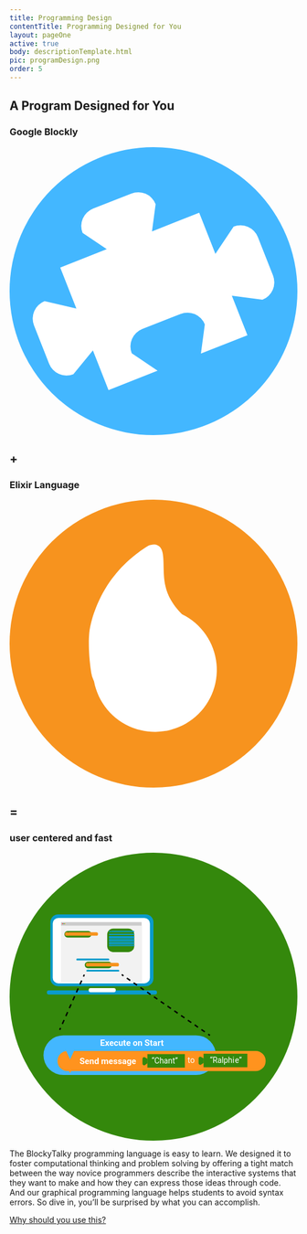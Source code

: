 ```yaml
---
title: Programming Design
contentTitle: Programming Designed for You
layout: pageOne
active: true
body: descriptionTemplate.html
pic: programDesign.png
order: 5
---
```

<section class="greySection" id="programDesign">
<h2 class="text-center"> A Program Designed for You </h2>
<div class="container">
  <div class="row">
    <div class="col-sm-3 centerColThree">
      <h3 class="text-center">Google Blockly</h3>
      <svg xmlns="http://www.w3.org/2000/svg" viewBox="0 0 488.79 488.79"><defs><style>.\34 f81ae3c-2bef-4f2c-8308-9764387f8f8d{fill:#43b7ff;}.\38 4207bcf-007a-42c5-8fce-fd0fa685c72a{fill:#fff;}</style></defs><title>googleBlockly</title><g id="6fb8588e-7e7a-47e2-b77c-919b976f83fb" data-name="Layer 2"><g id="0654a634-132c-4e76-8bc9-674c340909ae" data-name="connectCode"><circle class="4f81ae3c-2bef-4f2c-8308-9764387f8f8d" cx="244.39" cy="244.39" r="244.39"/><path class="84207bcf-007a-42c5-8fce-fd0fa685c72a" d="M108.28,385.57l33.2-40.45L168,412.3l83.33-32.83-43.89-29.54a31.77,31.77,0,0,1,17.91-41.2l65-25.63A31.77,31.77,0,0,1,331.55,301l-6.61,49.44,79-31.14-26.48-67.21L429.43,259a31.77,31.77,0,0,0,17.91-41.2l-25.63-65a31.77,31.77,0,0,0-41.2-17.91l-31,46.11L322,111.35l-80.18,31.59L248,96.62a31.77,31.77,0,0,0-41.2-17.91l-65,25.63a31.77,31.77,0,0,0-17.91,41.2L165,173.22,86,204.35l27.42,69.59L59.36,261.41a31.77,31.77,0,0,0-17.91,41.2l25.63,65A31.77,31.77,0,0,0,108.28,385.57Z"/></g></g></svg>
    </div> <!-- col -->
    <div class="col-sm-1">
      <h1 class="text-center bigSymbol">+</h1>
    </div> <!-- col -->
    <div class="col-sm-3 centerColThree">
      <h3 class="text-center">Elixir Language</h3>
      <svg xmlns="http://www.w3.org/2000/svg" viewBox="0 0 488.79 488.79"><defs><style>.f23d1ef7-39cf-49db-bff4-d1526e32b319{fill:#f7931e;}.aaca53da-93f5-4eb9-be57-1ce1da9e4714{fill:#fff;}</style></defs><title>elixirProgram</title><g id="408a5658-5abe-4b07-8db8-ace336910a31" data-name="Layer 2"><g id="53020e88-9d1b-4894-9e9e-13a6653243b5" data-name="connectCode"><circle class="f23d1ef7-39cf-49db-bff4-d1526e32b319" cx="244.39" cy="244.39" r="244.39"/><path class="aaca53da-93f5-4eb9-be57-1ce1da9e4714" d="M292.72,194.46c-12.18-12.07-23.42-27.41-28.06-47.89-6.71-29.57,2.17-61.69-13.18-69-5.38-2.58-11.55-1.07-16,.68-19,11.67-49.91,34.47-73.31,73.63-20.55,34.38-25.53,65-26.48,71.31,0,0-3.88,25.57,2.93,70.44a45.53,45.53,0,0,0,3.61,12.19c.37.81.76,1.67,1.17,2.52A105.15,105.15,0,1,0,292.72,194.46Z"/></g></g></svg>
    </div> <!-- col -->
    <div class="col-sm-1">
      <h1 class="text-center bigSymbol">=</h1>
    </div> <!-- col -->
    <div class="col-sm-3 centerColThree">
        <h3 class="text-center">user centered and fast</h3>
        <svg xmlns="http://www.w3.org/2000/svg" viewBox="0 0 488.79 488.79"><defs><style>.e54f6dda-4ed3-47f0-ba92-908bd6d0c049{fill:#34880c;}.\33 3e83adc-02f9-4c5d-8ced-e07107edafaa{fill:#0a9bcc;}.\39 c90b1b1-da60-4f98-bf93-3856f62710db,.a6a7ed5d-efa8-4341-8a3c-a3da6d3452ca,.e1235369-bdee-4db6-8893-239e2fb0d39c{fill:#fff;}.\30 6410e94-db80-461f-b9ab-0a3c0e54910b{fill:#ccc;}.f891db48-ee5f-4948-b3f9-787536ef452d{fill:#f2f2f2;}.\34 dbc3568-5371-44af-acb3-386ba763aad1{fill:red;}.be2dce63-5e83-4011-8797-90182d7e26f5{fill:#eaa700;}.\30 ba68e0c-890e-4bf4-97d7-abc032b73635{fill:#009245;}.\31 fae80be-12f4-49a6-b90e-55392b2545ea{fill:#f7931e;}.bd4ceb90-60aa-4ec6-b1c8-3c6d261e69ce{fill:#43b7ff;}.\30 b875d3f-0b44-4a1e-853a-0f5db4c9d418{fill:#39b54a;}.\35 03ecab4-a772-4e2c-ad92-a28ac6ac9347,.c05e778b-ed8b-4dc4-9b57-111313b6532c,.faa29c3f-fb40-473a-8e6d-c6116cca31e0{fill:none;stroke:#000;stroke-miterlimit:10;stroke-width:2.36px;}.\35 03ecab4-a772-4e2c-ad92-a28ac6ac9347{stroke-dasharray:7.35 7.35;}.faa29c3f-fb40-473a-8e6d-c6116cca31e0{stroke-dasharray:6.99 6.99;}.\35 f027d2d-e37c-4f6f-aa24-822f135f3e0b{fill:#ff931e;}.\39 c90b1b1-da60-4f98-bf93-3856f62710db{font-size:13.36px;font-family:Roboto-Medium, Roboto;}.ca52de26-53e5-49fd-a1df-1493cd719e4a{letter-spacing:-0.01em;}.\36 8a5c029-5e04-48be-8a93-555641784e05{letter-spacing:-0.01em;}.e1235369-bdee-4db6-8893-239e2fb0d39c{font-size:14.57px;font-family:Roboto-Bold, Roboto;font-weight:700;}.\34 bcbec6c-ec11-4ba2-afae-c8e06299577e{letter-spacing:0.02em;}</style></defs><title>programDesign</title><g id="359ec936-3653-4d4d-9fa6-be096f17c8d9" data-name="Layer 2"><g id="d7642c63-03c4-4bd8-9120-9c8f1fdde0db" data-name="connectCode"><circle class="e54f6dda-4ed3-47f0-ba92-908bd6d0c049" cx="244.39" cy="244.39" r="244.39"/></g><g id="6e0df045-a956-4844-a9d1-81d396e2b597" data-name="programDesignCode"><rect class="33e83adc-02f9-4c5d-8ced-e07107edafaa" x="69.3" y="104.78" width="175" height="122" rx="13.17" ry="13.17"/><rect class="a6a7ed5d-efa8-4341-8a3c-a3da6d3452ca" x="73.3" y="110.78" width="165" height="111" rx="9.51" ry="9.51"/><rect class="33e83adc-02f9-4c5d-8ced-e07107edafaa" x="63.3" y="233.78" width="187" height="7" rx="3.34" ry="3.34"/><rect class="a6a7ed5d-efa8-4341-8a3c-a3da6d3452ca" x="134.3" y="229.78" width="46" height="7" rx="3.27" ry="3.27"/><rect class="06410e94-db80-461f-b9ab-0a3c0e54910b" x="87.3" y="117.78" width="137" height="101"/><rect class="f891db48-ee5f-4948-b3f9-787536ef452d" x="87.3" y="123.78" width="137" height="95"/><ellipse class="4dbc3568-5371-44af-acb3-386ba763aad1" cx="89.87" cy="120.59" rx="0.72" ry="0.81"/><ellipse class="be2dce63-5e83-4011-8797-90182d7e26f5" cx="93.96" cy="120.59" rx="0.72" ry="0.81"/><ellipse class="0ba68e0c-890e-4bf4-97d7-abc032b73635" cx="92.11" cy="120.59" rx="0.72" ry="0.81"/><rect class="e54f6dda-4ed3-47f0-ba92-908bd6d0c049" x="93.1" y="132.96" width="46" height="11" rx="5.39" ry="5.39"/><rect class="1fae80be-12f4-49a6-b90e-55392b2545ea" x="94.1" y="134.96" width="56" height="6" rx="2.77" ry="2.77"/><polygon class="e54f6dda-4ed3-47f0-ba92-908bd6d0c049" points="99.44 135.92 98.6 134.48 100.27 134.48 99.44 135.92"/><polygon class="1fae80be-12f4-49a6-b90e-55392b2545ea" points="99.53 141.55 99.08 140.76 99.99 140.76 99.53 141.55"/><path class="33e83adc-02f9-4c5d-8ced-e07107edafaa" d="M169.3,181.28a1.5,1.5,0,0,1-1.5,1.5h-53a1.5,1.5,0,0,1-1.5-1.5h0a1.5,1.5,0,0,1,1.5-1.5h53a1.5,1.5,0,0,1,1.5,1.5Z"/><polygon class="bd4ceb90-60aa-4ec6-b1c8-3c6d261e69ce" points="116.41 182.58 115.95 182.14 116.86 182.14 116.41 182.58"/><path class="33e83adc-02f9-4c5d-8ced-e07107edafaa" d="M186.3,200.28a1.5,1.5,0,0,1-1.5,1.5h-53a1.5,1.5,0,0,1-1.5-1.5h0a1.5,1.5,0,0,1,1.5-1.5h53a1.5,1.5,0,0,1,1.5,1.5Z"/><polygon class="0b875d3f-0b44-4a1e-853a-0f5db4c9d418" points="133.43 199.91 132.6 198.47 134.26 198.47 133.43 199.91"/><polygon class="bd4ceb90-60aa-4ec6-b1c8-3c6d261e69ce" points="133.28 201.98 132.83 201.54 133.73 201.54 133.28 201.98"/><rect class="e54f6dda-4ed3-47f0-ba92-908bd6d0c049" x="165.74" y="128.64" width="46" height="40" rx="10.42" ry="10.42"/><rect class="33e83adc-02f9-4c5d-8ced-e07107edafaa" x="168.74" y="132.64" width="43" height="2" rx="0.84" ry="0.84"/><polygon class="e54f6dda-4ed3-47f0-ba92-908bd6d0c049" points="172.33 133.97 171.5 132.53 173.16 132.53 172.33 133.97"/><polygon class="33e83adc-02f9-4c5d-8ced-e07107edafaa" points="172.33 135.26 171.88 134.47 172.79 134.47 172.33 135.26"/><rect class="33e83adc-02f9-4c5d-8ced-e07107edafaa" x="168.74" y="137.64" width="43" height="2" rx="0.84" ry="0.84"/><polygon class="33e83adc-02f9-4c5d-8ced-e07107edafaa" points="172.33 140.32 171.88 139.53 172.79 139.53 172.33 140.32"/><rect class="33e83adc-02f9-4c5d-8ced-e07107edafaa" x="168.74" y="141.64" width="43" height="2" rx="0.84" ry="0.84"/><rect class="33e83adc-02f9-4c5d-8ced-e07107edafaa" x="168.74" y="143.64" width="43" height="2" rx="0.84" ry="0.84"/><polygon class="33e83adc-02f9-4c5d-8ced-e07107edafaa" points="172.33 146.16 171.88 145.38 172.79 145.38 172.33 146.16"/><rect class="33e83adc-02f9-4c5d-8ced-e07107edafaa" x="168.74" y="146.64" width="43" height="2" rx="0.84" ry="0.84"/><rect class="33e83adc-02f9-4c5d-8ced-e07107edafaa" x="168.74" y="148.64" width="43" height="2" rx="0.84" ry="0.84"/><polygon class="33e83adc-02f9-4c5d-8ced-e07107edafaa" points="172.33 151.16 171.88 150.38 172.79 150.38 172.33 151.16"/><rect class="33e83adc-02f9-4c5d-8ced-e07107edafaa" x="168.74" y="151.64" width="43" height="2" rx="0.84" ry="0.84"/><rect class="33e83adc-02f9-4c5d-8ced-e07107edafaa" x="168.74" y="153.64" width="43" height="2" rx="0.84" ry="0.84"/><polygon class="33e83adc-02f9-4c5d-8ced-e07107edafaa" points="172.33 156.35 171.88 155.56 172.79 155.56 172.33 156.35"/><rect class="33e83adc-02f9-4c5d-8ced-e07107edafaa" x="168.74" y="156.64" width="43" height="2" rx="0.84" ry="0.84"/><polygon class="33e83adc-02f9-4c5d-8ced-e07107edafaa" points="172.33 159.22 171.88 158.44 172.79 158.44 172.33 159.22"/><rect class="e54f6dda-4ed3-47f0-ba92-908bd6d0c049" x="127.66" y="185.04" width="46" height="11" rx="5.39" ry="5.39"/><rect class="1fae80be-12f4-49a6-b90e-55392b2545ea" x="129.66" y="187.04" width="56" height="6" rx="2.77" ry="2.77"/><polygon class="e54f6dda-4ed3-47f0-ba92-908bd6d0c049" points="133.8 188.17 132.97 186.73 134.63 186.73 133.8 188.17"/><polygon class="1fae80be-12f4-49a6-b90e-55392b2545ea" points="133.9 193.82 133.44 193.04 134.35 193.04 133.9 193.82"/><line class="c05e778b-ed8b-4dc4-9b57-111313b6532c" x1="126.89" y1="206.93" x2="125.45" y2="210.17"/><line class="503ecab4-a772-4e2c-ad92-a28ac6ac9347" x1="122.45" y1="216.89" x2="88.05" y2="294.15"/><line class="c05e778b-ed8b-4dc4-9b57-111313b6532c" x1="86.55" y1="297.51" x2="85.11" y2="300.75"/><line class="c05e778b-ed8b-4dc4-9b57-111313b6532c" x1="190.47" y1="206.93" x2="193.38" y2="208.94"/><line class="faa29c3f-fb40-473a-8e6d-c6116cca31e0" x1="199.14" y1="212.91" x2="334.42" y2="306.12"/><line class="c05e778b-ed8b-4dc4-9b57-111313b6532c" x1="337.3" y1="308.1" x2="340.21" y2="310.11"/><path class="bd4ceb90-60aa-4ec6-b1c8-3c6d261e69ce" d="M350.45,343.71a33.64,33.64,0,0,1-33.64,33.64H91.19a33.64,33.64,0,0,1-33.64-33.64h0a33.64,33.64,0,0,1,33.64-33.64H316.81a33.64,33.64,0,0,1,33.64,33.64Z"/><path class="5f027d2d-e37c-4f6f-aa24-822f135f3e0b" d="M434.89,353.61a17.15,17.15,0,0,1-17.15,17.15H98.45A17.15,17.15,0,0,1,81.3,353.61h0a17.15,17.15,0,0,1,17.15-17.15H417.74a17.15,17.15,0,0,1,17.15,17.15Z"/><polygon class="5f027d2d-e37c-4f6f-aa24-822f135f3e0b" points="102.75 374.14 99.88 368.12 105.61 368.12 102.75 374.14"/><polygon class="bd4ceb90-60aa-4ec6-b1c8-3c6d261e69ce" points="102.75 350.83 94.19 332.5 111.31 332.5 102.75 350.83"/><rect class="e54f6dda-4ed3-47f0-ba92-908bd6d0c049" x="234.04" y="341.85" width="63.57" height="23"/><path class="e54f6dda-4ed3-47f0-ba92-908bd6d0c049" d="M234.17,357.42,229,361a3.34,3.34,0,0,1-3.34-3.34v-7.35A3.34,3.34,0,0,1,229,347l5.19,2.89Z"/><text class="9c90b1b1-da60-4f98-bf93-3856f62710db" transform="translate(241.14 358.16)">“Chant”</text><text class="9c90b1b1-da60-4f98-bf93-3856f62710db" transform="translate(302.45 356.83)"><tspan class="ca52de26-53e5-49fd-a1df-1493cd719e4a">t</tspan><tspan x="4.25" y="0">o</tspan></text><rect class="e54f6dda-4ed3-47f0-ba92-908bd6d0c049" x="329.38" y="341.22" width="74.44" height="23"/><path class="e54f6dda-4ed3-47f0-ba92-908bd6d0c049" d="M329.52,356.79l-5.19,3.57A3.34,3.34,0,0,1,321,357v-7.35a3.34,3.34,0,0,1,3.34-3.34l5.19,2.89Z"/><text class="9c90b1b1-da60-4f98-bf93-3856f62710db" transform="translate(340.05 356.92)">“Ralphi<tspan class="68a5c029-5e04-48be-8a93-555641784e05" x="42.45" y="0">e</tspan><tspan x="49.53" y="0">”</tspan></text><text class="e1235369-bdee-4db6-8893-239e2fb0d39c" transform="translate(153.71 328.18)">Execute on Sta<tspan class="4bcbec6c-ec11-4ba2-afae-c8e06299577e" x="97.39" y="0">r</tspan><tspan x="103.06" y="0">t</tspan></text><text class="e1235369-bdee-4db6-8893-239e2fb0d39c" transform="translate(118.69 358.76)">Send message</text></g></g></svg>
    </div> <!-- col -->
  </div>
  <div class="row">
    <div class="col-sm-6 col-sm-offset-3">
      <p>The BlockyTalky programming language is easy to learn. We designed it to foster computational thinking and problem solving by offering a tight match between the way novice programmers describe the interactive systems that they want to make and how they can express those ideas through code. And our graphical programming language helps students to avoid syntax errors. So dive in, you’ll be surprised by what you can accomplish.</p>
    </div> <!-- col -->
  </div> <!-- row -->
  <div class="row">
    <div class="text-center">
      <a href="../moderned.html" class="whiteText">Why should you use this? <i class="fa fa-arrow-circle-right" aria-hidden="true"></i></a>
    </div> <!-- col -->
  </div> <!-- row -->
</div>
</section>
